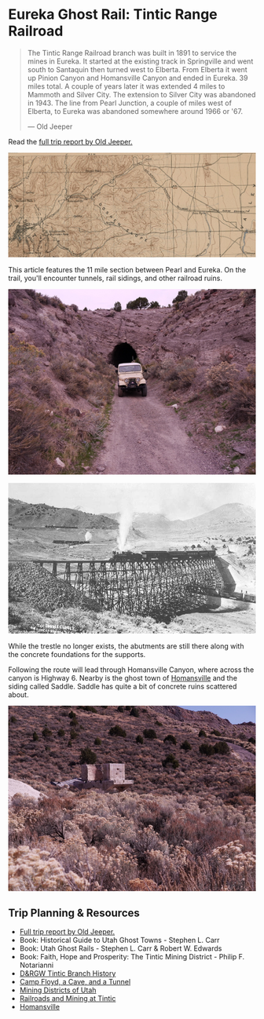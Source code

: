 # Eureka Ghost Rail: Tintic Range Railroad

> The Tintic Range Railroad branch was built in 1891 to service the mines in Eureka. It started at the existing track in Springville and went south to Santaquin then turned west to Elberta. From Elberta it went up Pinion Canyon and Homansville Canyon and ended in Eureka. 39 miles total. A couple of years later it was extended 4 miles to Mammoth and Silver City. The extension to Silver City was abandoned in 1943. The line from Pearl Junction, a couple of miles west of Elberta, to Eureka was abandoned somewhere around 1966 or '67.
>
> — Old Jeeper

Read the [full trip report by Old Jeeper.](https://www.expeditionutah.com/forum/index.php?threads/eureka-ghost-rail-tintic-range-railroad.5086/)

![1897 Map](map1897.jpg)

This article features the 11 mile section between Pearl and Eureka. On the trail, you'll encounter tunnels, rail sidings, and other railroad ruins.

![Tunnel 1 is 235 ft. long and is open and can be driven through. Photo: Old Jeeper](tunnel_01.jpg)


![](dcSavage.jpg)

While the trestle no longer exists, the abutments are still there along with the concrete foundations for the supports.

Following the route will lead through Homansville Canyon, where across the canyon is Highway 6. Nearby is the ghost town of [Homansville](http://www.ghosttowns.com/states/ut/homansville.html) and the siding called Saddle. Saddle has quite a bit of concrete ruins scattered about.

![Ruins at Saddle. Photo: Old Jeeper](saddleRuins.jpg)


## Trip Planning & Resources

* [Full trip report by Old Jeeper.](https://www.expeditionutah.com/forum/index.php?threads/eureka-ghost-rail-tintic-range-railroad.5086/)
* Book: Historical Guide to Utah Ghost Towns - Stephen L. Carr
* Book: Utah Ghost Rails - Stephen L. Carr & Robert W. Edwards
* Book: Faith, Hope and Prosperity: The Tintic Mining District - Philip F. Notarianni
* [D&RGW Tintic Branch History](http://www.drgw.net/info/TinticBranch)
* [Camp Floyd, a Cave, and a Tunnel](https://www.expeditionutah.com/forum/index.php?threads/camp-floyd-a-cave-and-a-tunnel.3963/)
* [Mining Districts of Utah](https://www.expeditionutah.com/forum/index.php?threads/mining-districts-of-utah.384/)
* [Railroads and Mining at Tintic](http://utahrails.net/articles/tintic.php)
* [Homansville](http://www.ghosttowns.com/states/ut/homansville.html)


